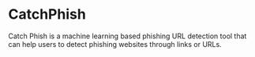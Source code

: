 # CatchPhish
Catch Phish is a machine learning based phishing URL detection tool that can help users to detect phishing websites through links or URLs.
